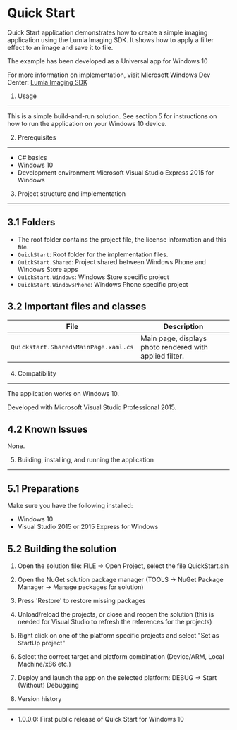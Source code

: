 Quick Start
===========

Quick Start application demonstrates how to create a simple imaging application
using the Lumia Imaging SDK. It shows how to apply a filter effect to an 
image and save it to file.

The example has been developed as a Universal app for Windows 10


For more information on implementation, visit  Microsoft Windows Dev Center: [Lumia Imaging SDK](http://go.microsoft.com/fwlink/?LinkID=521939)


1. Usage
-------------------------------------------------------------------------------

This is a simple build-and-run solution. See section 5 for instructions on how
to run the application on your Windows 10 device.


2. Prerequisites
-------------------------------------------------------------------------------

* C# basics
* Windows 10
* Development environment Microsoft Visual Studio Express 2015 for Windows


3. Project structure and implementation
-------------------------------------------------------------------------------

3.1 Folders
-----------

* The root folder contains the project file, the license information and this
  file.
* `QuickStart`: Root folder for the implementation files.  
 * `QuickStart.Shared`: Project shared between Windows Phone and Windows Store apps
 * `QuickStart.Windows`: Windows Store specific project
 * `QuickStart.WindowsPhone`: Windows Phone specific project


3.2 Important files and classes
-------------------------------

| File                                 | Description                                             |
| ------------------------------------ | ------------------------------------------------------- |
| `Quickstart.Shared\MainPage.xaml.cs` | Main page, displays photo rendered with applied filter. |


4. Compatibility
-------------------------------------------------------------------------------

The application works on Windows 10.

Developed with Microsoft Visual Studio Professional 2015.


4.2 Known Issues
----------------

None.


5. Building, installing, and running the application
-------------------------------------------------------------------------------

5.1 Preparations
----------------

Make sure you have the following installed:
 * Windows 10
 * Visual Studio 2015 or 2015 Express for Windows

5.2 Building the solution
---------------------------------

1. Open the solution file:
   FILE -> Open Project, select the file QuickStart.sln
2. Open the NuGet solution package manager (TOOLS -> NuGet Package Manager -> Manage packages for solution)
3. Press 'Restore' to restore missing packages
4. Unload/reload the projects, or close and reopen the solution (this is needed for Visual Studio to refresh the references for the projects)
5. Right click on one of the platform specific projects and select "Set as StartUp project"
6. Select the correct target and platform combination (Device/ARM, Local Machine/x86 etc.)
7. Deploy and launch the app on the selected platform:
   DEBUG -> Start (Without) Debugging


6. Version history
-------------------------------------------------------------------------------

* 1.0.0.0: First public release of Quick Start for Windows 10

